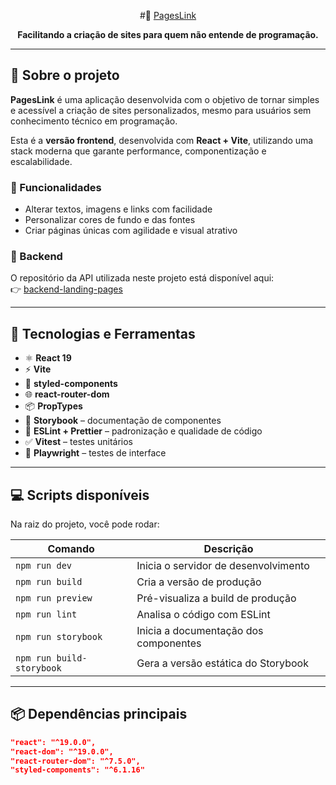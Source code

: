 <div align="center">

#🚀 [PagesLink](https://pageslink.netlify.app/)

**Facilitando a criação de sites para quem não entende de programação.**

</div>

---

## 📌 Sobre o projeto

**PagesLink** é uma aplicação desenvolvida com o objetivo de tornar simples e acessível a criação de sites personalizados, mesmo para usuários sem conhecimento técnico em programação.

Esta é a **versão frontend**, desenvolvida com **React + Vite**, utilizando uma stack moderna que garante performance, componentização e escalabilidade.

### 🔧 Funcionalidades

- Alterar textos, imagens e links com facilidade  
- Personalizar cores de fundo e das fontes  
- Criar páginas únicas com agilidade e visual atrativo  

### 🔗 Backend

O repositório da API utilizada neste projeto está disponível aqui:  
👉 [backend-landing-pages](https://github.com/PauloAdson/backend-landing-pages)

---

## 🧪 Tecnologias e Ferramentas

- ⚛️ **React 19**
- ⚡ **Vite**
- 💅 **styled-components**
- 🌐 **react-router-dom**
- 📦 **PropTypes**
- 🧩 **Storybook** – documentação de componentes
- 🧹 **ESLint + Prettier** – padronização e qualidade de código
- ✅ **Vitest** – testes unitários
- 🧪 **Playwright** – testes de interface

---

## 💻 Scripts disponíveis

Na raiz do projeto, você pode rodar:

| Comando             | Descrição                              |
|---------------------|------------------------------------------|
| `npm run dev`       | Inicia o servidor de desenvolvimento     |
| `npm run build`     | Cria a versão de produção                |
| `npm run preview`   | Pré-visualiza a build de produção        |
| `npm run lint`      | Analisa o código com ESLint              |
| `npm run storybook` | Inicia a documentação dos componentes    |
| `npm run build-storybook` | Gera a versão estática do Storybook |

---

## 📦 Dependências principais

```json
"react": "^19.0.0",
"react-dom": "^19.0.0",
"react-router-dom": "^7.5.0",
"styled-components": "^6.1.16"
